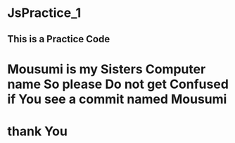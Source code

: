 # JsPractice_1

## This is a Practice Code
# Mousumi is my Sisters Computer name So please Do not get Confused if You see a commit named Mousumi
# thank You
